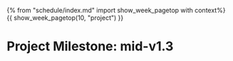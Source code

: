 {% from "schedule/index.md" import show_week_pagetop with context%}
{{ show_week_pagetop(10, "project") }}

# Project Milestone: mid-v1.3

<include src="../../admin/project-w10-mid-v13.md#main" />